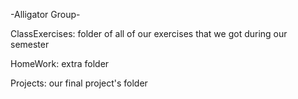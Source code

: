-Alligator Group-

ClassExercises: folder of all of our exercises that we got during our semester

HomeWork: extra folder

Projects: our final project's folder
